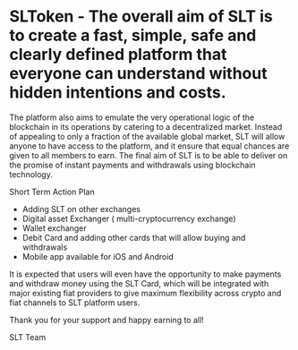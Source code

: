 # SLToken - The overall aim of SLT is to create a fast, simple, safe and clearly defined platform that everyone can understand without hidden intentions and costs. 
The platform also aims to emulate the very operational logic of the blockchain in its operations by catering to a decentralized market. 
Instead of appealing to only a fraction of the available global market, SLT will allow anyone to have access to the platform, and it ensure that equal chances are given to all members to earn. 
The final aim of SLT is to be able to deliver on the promise of instant payments and withdrawals using blockchain technology.
  
 Short Term Action Plan
 - Adding SLT on other exchanges 
- Digital asset Exchanger ( multi-cryptocurrency exchange) 
- Wallet exchanger 
- Debit Card and adding other cards that will allow buying and withdrawals
- Mobile app available for iOS and Android

 It is expected that users will even have the opportunity to make payments and withdraw money using the SLT Card, which will be integrated with major existing fiat providers to give maximum flexibility across crypto and fiat channels to SLT platform users. 

Thank you for your support and happy earning to all!

SLT Team

